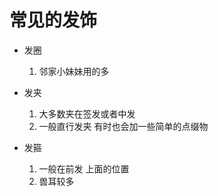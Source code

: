 # 常见的发饰

* 发圈

  1. 邻家小妹妹用的多

* 发夹

  1. 大多数夹在签发或者中发
  2. 一般直行发夹 有时也会加一些简单的点缀物

* 发箍

  1. 一般在前发 上面的位置
  2. 兽耳较多

  